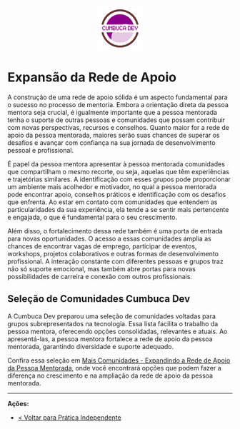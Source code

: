<div align="center">
  <picture>
    <source
      media="(prefers-color-scheme: dark)"
      srcset="https://github.com/cumbucadev/design/raw/main/images/logo-dark-transparent.png"
    >
    <img
      alt="Logo do Cumbuca Dev"
      src="https://github.com/cumbucadev/design/raw/main/images/logo-light-transparent.png"
      width="20%"
    >
  </picture>
</div>

# Expansão da Rede de Apoio

A construção de uma rede de apoio sólida é um aspecto fundamental para o sucesso no processo de
mentoria. Embora a orientação direta da pessoa mentora seja crucial, é igualmente importante que a
pessoa mentorada tenha o suporte de outras pessoas e comunidades que possam contribuir com novas
perspectivas, recursos e conselhos. Quanto maior for a rede de apoio da pessoa mentorada, maiores
serão suas chances de superar os desafios e avançar com confiança na sua jornada de desenvolvimento
pessoal e profissional.

É papel da pessoa mentora apresentar à pessoa mentorada comunidades que compartilham o mesmo
recorte, ou seja, aquelas que têm experiências e trajetórias similares. A identificação com esses
grupos pode proporcionar um ambiente mais acolhedor e motivador, no qual a pessoa mentorada pode
encontrar apoio, conselhos práticos e identificação com os desafios que enfrenta. Ao estar em
contato com comunidades que entendem as particularidades da sua experiência, ela tende a se sentir
mais pertencente e engajada, o que é fundamental para o seu crescimento.

Além disso, o fortalecimento dessa rede também é uma porta de entrada para novas oportunidades. O
acesso a essas comunidades amplia as chances de encontrar vagas de emprego, participar de eventos,
workshops, projetos colaborativos e outras formas de desenvolvimento profissional. A interação
constante com diferentes pessoas e grupos traz não só suporte emocional, mas também abre portas para
novas possibilidades de carreira e conexão com outros profissionais.

## Seleção de Comunidades Cumbuca Dev

A Cumbuca Dev preparou uma seleção de comunidades voltadas para grupos subrepresentados na
tecnologia. Essa lista facilita o trabalho da pessoa mentora, oferecendo opções consolidadas,
relevantes e atuais. Ao apresentá-las, a pessoa mentora fortalece a rede de apoio da pessoa
mentorada, garantindo diversidade e suporte adequado.

Confira essa seleção em
[Mais Comunidades - Expandindo a Rede de Apoio da Pessoa Mentorada](/mentoria/mais_comunidades.md),
onde você encontrará opções que podem fazer a diferença no crescimento e na ampliação da rede de
apoio da pessoa mentorada.

---

**Ações:**

- [< Voltar para Prática Independente](/mentoria/metodologia/prática_independente.md)
